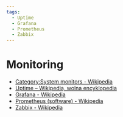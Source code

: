 ```yaml
---
tags:
  - Uptime
  - Grafana
  - Prometheus
  - Zabbix
---
```


# Monitoring

- [Category:System monitors - Wikipedia](https://en.wikipedia.org/wiki/Category:System_monitors)
- [Uptime – Wikipedia, wolna encyklopedia](https://pl.wikipedia.org/wiki/Uptime)
- [Grafana - Wikipedia](https://en.wikipedia.org/wiki/Grafana)
- [Prometheus (software) - Wikipedia](<https://en.wikipedia.org/wiki/Prometheus_(software)>)
- [Zabbix - Wikipedia](https://en.wikipedia.org/wiki/Zabbix)

